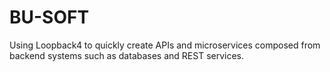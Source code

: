 # BU-SOFT
Using Loopback4 to quickly create APIs and microservices composed from backend systems such as databases and REST services.
